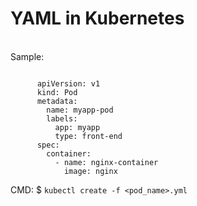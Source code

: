 # YAML in Kubernetes
<br>Sample:
```

      apiVersion: v1
      kind: Pod
      metadata:
        name: myapp-pod
        labels:
          app: myapp
          type: front-end
      spec:
        container:
          - name: nginx-container
            image: nginx

```

CMD: $ ```kubectl create -f <pod_name>.yml```
